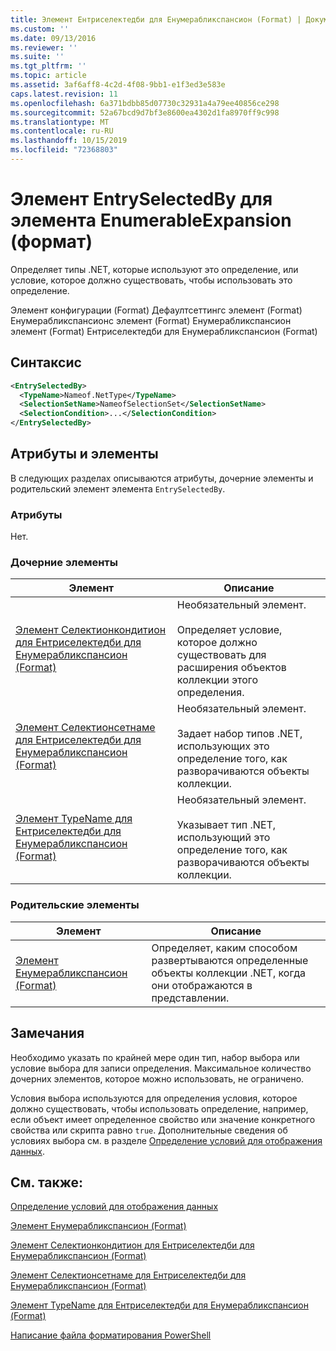 ```yaml
---
title: Элемент Ентриселектедби для Енумерабликспансион (Format) | Документация Майкрософт
ms.custom: ''
ms.date: 09/13/2016
ms.reviewer: ''
ms.suite: ''
ms.tgt_pltfrm: ''
ms.topic: article
ms.assetid: 3af6aff8-4c2d-4f08-9bb1-e1f3ed3e583e
caps.latest.revision: 11
ms.openlocfilehash: 6a371bdbb85d07730c32931a4a79ee40856ce298
ms.sourcegitcommit: 52a67bcd9d7bf3e8600ea4302d1fa8970ff9c998
ms.translationtype: MT
ms.contentlocale: ru-RU
ms.lasthandoff: 10/15/2019
ms.locfileid: "72368803"
---
```

# <a name="entryselectedby-element-for-enumerableexpansion-format"></a>Элемент EntrySelectedBy для элемента EnumerableExpansion (формат)

Определяет типы .NET, которые используют это определение, или условие, которое должно существовать, чтобы использовать это определение.

Элемент конфигурации (Format) Дефаултсеттингс элемент (Format) Енумерабликспансионс элемент (Format) Енумерабликспансион элемент (Format) Ентриселектедби для Енумерабликспансион (Format)

## <a name="syntax"></a>Синтаксис

```xml
<EntrySelectedBy>
  <TypeName>Nameof.NetType</TypeName>
  <SelectionSetName>NameofSelectionSet</SelectionSetName>
  <SelectionCondition>...</SelectionCondition>
</EntrySelectedBy>
```

## <a name="attributes-and-elements"></a>Атрибуты и элементы

В следующих разделах описываются атрибуты, дочерние элементы и родительский элемент элемента `EntrySelectedBy`.

### <a name="attributes"></a>Атрибуты

Нет.

### <a name="child-elements"></a>Дочерние элементы

|Элемент|Описание|
|-------------|-----------------|
|[Элемент Селектионкондитион для Ентриселектедби для Енумерабликспансион (Format)](./selectioncondition-element-for-entryselectedby-for-enumerableexpansion-format.md)|Необязательный элемент.<br /><br /> Определяет условие, которое должно существовать для расширения объектов коллекции этого определения.|
|[Элемент Селектионсетнаме для Ентриселектедби для Енумерабликспансион (Format)](./selectionsetname-element-for-entryselectedby-for-enumerableexpansion-format.md)|Необязательный элемент.<br /><br /> Задает набор типов .NET, использующих это определение того, как разворачиваются объекты коллекции.|
|[Элемент TypeName для Ентриселектедби для Енумерабликспансион (Format)](./typename-element-for-entryselectedby-for-enumerableexpansion-format.md)|Необязательный элемент.<br /><br /> Указывает тип .NET, использующий это определение того, как разворачиваются объекты коллекции.|

### <a name="parent-elements"></a>Родительские элементы

|Элемент|Описание|
|-------------|-----------------|
|[Элемент Енумерабликспансион (Format)](./enumerableexpansion-element-format.md)|Определяет, каким способом развертываются определенные объекты коллекции .NET, когда они отображаются в представлении.|

## <a name="remarks"></a>Замечания

Необходимо указать по крайней мере один тип, набор выбора или условие выбора для записи определения. Максимальное количество дочерних элементов, которое можно использовать, не ограничено.

Условия выбора используются для определения условия, которое должно существовать, чтобы использовать определение, например, если объект имеет определенное свойство или значение конкретного свойства или скрипта равно `true`. Дополнительные сведения об условиях выбора см. в разделе [Определение условий для отображения данных](./defining-conditions-for-displaying-data.md).

## <a name="see-also"></a>См. также:

[Определение условий для отображения данных](./defining-conditions-for-displaying-data.md)

[Элемент Енумерабликспансион (Format)](./enumerableexpansion-element-format.md)

[Элемент Селектионкондитион для Ентриселектедби для Енумерабликспансион (Format)](./selectioncondition-element-for-entryselectedby-for-enumerableexpansion-format.md)

[Элемент Селектионсетнаме для Ентриселектедби для Енумерабликспансион (Format)](./selectionsetname-element-for-entryselectedby-for-enumerableexpansion-format.md)

[Элемент TypeName для Ентриселектедби для Енумерабликспансион (Format)](./typename-element-for-entryselectedby-for-enumerableexpansion-format.md)

[Написание файла форматирования PowerShell](./writing-a-powershell-formatting-file.md)
